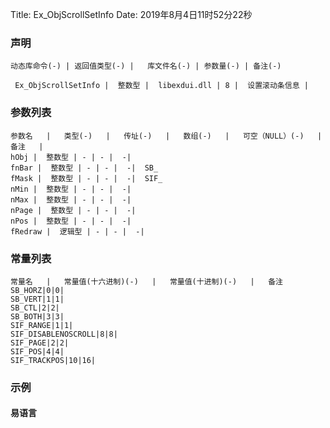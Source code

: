 Title: Ex_ObjScrollSetInfo
Date: 2019年8月4日11时52分22秒

### 声明

```table
动态库命令(-) | 返回值类型(-) |   库文件名(-) | 参数量(-) | 备注(-)

 Ex_ObjScrollSetInfo |  整数型 |  libexdui.dll | 8 |  设置滚动条信息 | 
```


### 参数列表

```table
参数名   |   类型(-)   |   传址(-)   |   数组(-)   |   可空（NULL）(-)   |   备注   |
hObj |  整数型 | - | - |  -| 
fnBar |  整数型 | - | - |  -|  SB_
fMask |  整数型 | - | - |  -|  SIF_
nMin |  整数型 | - | - |  -| 
nMax |  整数型 | - | - |  -| 
nPage |  整数型 | - | - |  -| 
nPos |  整数型 | - | - |  -| 
fRedraw |  逻辑型 | - | - |  -| 
```

### 常量列表

```table
常量名   |   常量值(十六进制)(-)   |   常量值(十进制)(-)   |   备注
SB_HORZ|0|0|
SB_VERT|1|1|
SB_CTL|2|2|
SB_BOTH|3|3|
SIF_RANGE|1|1|
SIF_DISABLENOSCROLL|8|8|
SIF_PAGE|2|2|
SIF_POS|4|4|
SIF_TRACKPOS|10|16|
```


### 示例
#### 易语言
```c

```